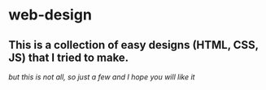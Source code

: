 # web-design

## This is a collection of easy designs (HTML, CSS, JS) that I tried to make.

*but this is not all, so just a few and I hope you will like it*
